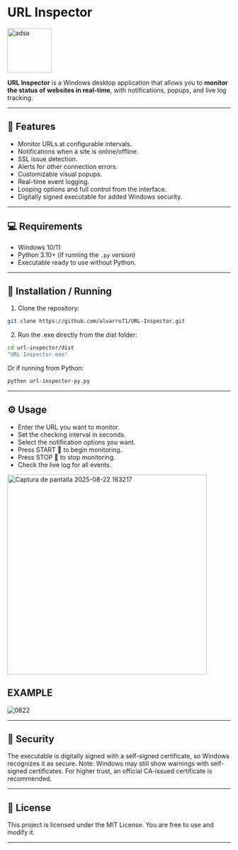 #  URL Inspector
<img width="100" height="100" alt="adsa" src="https://github.com/user-attachments/assets/a65a32c1-1b38-4bd8-bb64-30a12c5dbda4" />

**URL Inspector** is a Windows desktop application that allows you to **monitor the status of websites in real-time**, with notifications, popups, and live log tracking.



---
## 🔹 Features
- Monitor URLs at configurable intervals.
- Notifications when a site is online/offline.
- SSL issue detection.
- Alerts for other connection errors.
- Customizable visual popups.
- Real-time event logging.
- Looping options and full control from the interface.
- Digitally signed executable for added Windows security.
---
## 💻 Requirements
- Windows 10/11
- Python 3.10+  (if running the `.py` version)
- Executable ready to use without Python.
---
## 🚀 Installation / Running
1. Clone the repository:

```bash
git clone https://github.com/alvarro71/URL-Inspector.git
```

2. Run the .exe directly from the dist folder:

```bash
cd url-inspector/dist
"URL Inspector.exe"
```

Or if running from Python:

```bash
python url-inspector-py.py
```

---

## ⚙️ Usage

- Enter the URL you want to monitor.
- Set the checking interval in seconds.
- Select the notification options you want.
- Press START 🚀 to begin monitoring.
- Press STOP 🛑 to stop monitoring.
- Check the live log for all events.

<img width="450" height="450" alt="Captura de pantalla 2025-08-22 163217" src="https://github.com/user-attachments/assets/3af3e46f-1fed-457c-98f5-526156a87384" />

## EXAMPLE

![0822](https://github.com/user-attachments/assets/28999f3d-778e-4565-b05a-ef9772a26b47)

---

## 🔐 Security
The executable is digitally signed with a self-signed certificate, so Windows recognizes it as secure.
Note: Windows may still show warnings with self-signed certificates. For higher trust, an official CA-issued certificate is recommended.

---
## 📄 License
This project is licensed under the MIT License. You are free to use and modify it.

---
